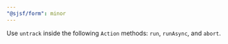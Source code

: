 ```yaml
---
"@sjsf/form": minor
---
```


Use `untrack` inside the following `Action` methods: `run`, `runAsync`, and `abort`.
